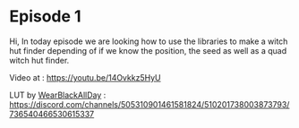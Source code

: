 # Episode 1

Hi, In today episode we are looking how to use the libraries to make a witch hut finder depending of if we know the position, the seed as well as a quad witch hut finder.

Video at : https://youtu.be/14Ovkkz5HyU

LUT by [WearBlackAllDay](https://github.com/WearBlackAllDay) : https://discord.com/channels/505310901461581824/510201738003873793/736540466530615337

